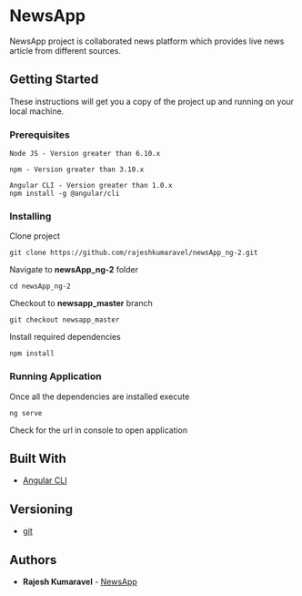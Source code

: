 # NewsApp

NewsApp project is collaborated news platform which provides live news article from different sources.

## Getting Started

These instructions will get you a copy of the project up and running on your local machine.

### Prerequisites

```
Node JS - Version greater than 6.10.x
```
```
npm - Version greater than 3.10.x
```
```
Angular CLI - Version greater than 1.0.x
npm install -g @angular/cli
```
### Installing

Clone project
```
git clone https://github.com/rajeshkumaravel/newsApp_ng-2.git
```
Navigate to **newsApp_ng-2** folder
```
cd newsApp_ng-2
```
Checkout to **newsapp_master** branch
```
git checkout newsapp_master
```
Install required dependencies
```
npm install
```
### Running Application

Once all the dependencies are installed execute
```
ng serve
```
Check for the url in console to open application

## Built With

* [Angular CLI](https://cli.angular.io/)

## Versioning

* [git](https://github.com/)

## Authors

* **Rajesh Kumaravel** - [NewsApp](https://github.com/rajeshkumaravel/newsApp_ng-2)


